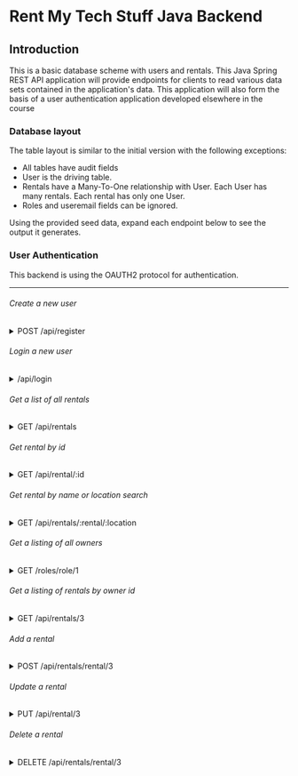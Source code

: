 # Rent My Tech Stuff Java Backend 

## Introduction

This is a basic database scheme with users and rentals. This Java Spring REST API application will provide endpoints for clients to read various data sets contained in the application's data. This application will also form the basis of a user authentication application developed elsewhere in the course

### Database layout

The table layout is similar to the initial version with the following exceptions:

* All tables have audit fields
* User is the driving table.
* Rentals have a Many-To-One relationship with User. Each User has many rentals. Each rental has only one User.
* Roles and useremail fields can be ignored. 

Using the provided seed data, expand each endpoint below to see the output it generates.

### User Authentication
This backend is using the OAUTH2 protocol for authentication.

---

<h6>Create a new user</h6>
<details>
<summary>POST /api/register</summary>

AXIOS OBJECT SHAPE EXAMPLE

```JSON
{
    "username": "Mojo",
    "email": "mojo@lambdaschool.local",
    "password" : "Coffee123",
    "roles": [
        {
            "role": {
                "roleid": 1
            }
        },
        {
            "role": {
                "roleid": 2
            }
        }
    ]
}
```

EXAMPLE RESPONSE

```TEXT
No Body 

Location Header: /api/user/17
Status 201 Created
```

</details>

<h6>Login a new user</h6>
<details>
<summary>/api/login</summary>

AXIOS EXAMPLE REQUEST

```js
axios
  .post(
    process.env.NODE_ENV === 'production'
      ? 'https://<production name tbd>.herokuapp.com/api/login'
      : 'http://localhost:2019/api/login',
    `grant_type=password&username=${credentials.username}&password=${credentials.password}`,
    {
      headers: {
        // btoa is converting our client id/client secret into base64
        Authorization: `Basic ${btoa('lambda-client:lambda-secret')}`,
        'Content-Type': 'application/x-www-form-urlencoded',
      },
    }
  )
  .then(res => {
    localStorage.setItem('token', res.data.access_token);
  });
```

Return a token (store in localStorage)

</details>

<h6>Get a list of all rentals</h6>
<details>
<summary>GET /api/rentals</summary>

EXAMPLE RESPONSE

```JSON
[
  {
        "rentalid": 14,
        "name": "Enormous Linen Keyboard",
        "description": "Et sint eum harum laborum perspiciatis porro. Repudiandae recusandae distinctio aspernatur dolores assumenda sed quo. Voluptatem repellat a. Nihil quas animi ducimus.",
        "image": "https://source.unsplash.com//200x200?sig=incrementingIdentifier",
        "price": 76.73,
        "user": {
            "userid": 13,
            "username": "anisha.schumm",
            "email": "bernardo.kris@yahoo.com",
            "firstname": "Tommie",
            "lastname": "Farrell",
            "address": "59794 Karl Forest",
            "streetAddress": "58259 Kerry Shoals",
            "city": "Lake Lurlene",
            "state": "Oregon",
            "zipcode": "77827",
            "roles": [
                {
                    "role": {
                        "roleid": 2,
                        "name": "RENTER"
                    }
                }
            ]
        }
    },
    {
        "rentalid": 17,
        "name": "Ergonomic Cotton Car",
        "description": "Quia ex quas at ea quo nihil consequatur. Alias explicabo consequatur dolorum. Quas rerum consequuntur architecto repellendus voluptatem.",
        "image": "https://source.unsplash.com//200x200?sig=incrementingIdentifier",
        "price": 76.09,
        "user": {
            "userid": 16,
            "username": "marianela.leffler",
            "email": "brendon.corkery@gmail.com",
            "firstname": "Miesha",
            "lastname": "Zieme",
            "address": "2541 Boyle Springs",
            "streetAddress": "52241 Jast Bridge",
            "city": "New Tamekia",
            "state": "Tennessee",
            "zipcode": "64968",
            "roles": [
                {
                    "role": {
                        "roleid": 2,
                        "name": "RENTER"
                    }
                }
            ]
        }
    }
]
```

</details>

<h6>Get rental by id</h6>
<details>
<summary>GET /api/rental/:id</summary>

EXAMPLE RESPONSE
```JSON
{
    "rentalid": 13,
    "name": "Lightweight Rubber Coat",
    "description": "Cumque facilis dicta deleniti. Voluptates culpa accusantium quae minima rerum quia libero. Explicabo eaque omnis nihil voluptatum esse quia optio. Laborum velit iure. Corrupti voluptatum autem est.",
    "image": "https://source.unsplash.com//200x200?sig=incrementingIdentifier",
    "price_per_day": 57.78,
    "user": {
        "userid": 12,
        "username": "deangelo.mccullough",
        "email": "leland.schroeder@gmail.com",
        "firstname": "Andrew",
        "lastname": "Morar",
        "address": "833 Beahan Center",
        "streetAddress": "8057 Huels Parks",
        "city": "South Elden",
        "state": "Indiana",
        "zipcode": "79541-8594",
        "useremails": [
            {
                "useremailid": 19,
                "useremail": "qjte78@gmail.com"
            }
        ],
        "roles": [
            {
                "role": {
                    "roleid": 2,
                    "name": "RENTER"
                }
            }
        ]
    }
}
```

</details>

<h6>Get rental by name or location search</h6>
<details>
<summary>GET /api/rentals/:rental/:location</summary>

```js
{
  // pending
}
```

</details>

<h6>Get a listing of all owners</h6>
<details>
<summary>GET /roles/role/1</summary>

EXAMPLE REPONSE

```JSON
{
    "roleid": 1,
    "name": "OWNER",
    "users": [
        {
            "user": {
                "userid": 3,
                "username": "admin",
                "email": "admin@lambdaschool.local",
                "firstname": "Admin",
                "lastname": "Admin",
                "address": "221B Baker Street",
                "streetAddress": "221B Baker Street",
                "city": "London",
                "state": "London",
                "zipcode": "88888",
                "rentals": [],
                "useremails": [
                    {
                        "useremailid": 4,
                        "useremail": "admin@email.local"
                    },
                    {
                        "useremailid": 5,
                        "useremail": "admin@mymail.local"
                    }
                ]
            }
        }
    ]
}

```
</details>

<h6>Get a listing of rentals by owner id</h6>
<details>
<summary>GET /api/rentals/3</summary>

EXAMPLE REPONSE

```JSON
[
    {
        "rentalid": 13,
        "name": "Intelligent Silk Knife",
        "description": "Modi inventore optio minima iste voluptatem. Voluptatem soluta quibusdam est unde deserunt exercitationem sit. Officia autem porro cumque fugit harum.",
        "image": "https://source.unsplash.com//200x200?sig=incrementingIdentifier",
        "price_per_day": 81.59,
        "user": {
            "userid": 12,
            "username": "caren.haag",
            "email": "hollie.dare@gmail.com",
            "firstname": "Ola",
            "lastname": "Oberbrunner",
            "address": "65921 Rhonda Track",
            "streetAddress": "49338 Walter Neck",
            "city": "West Antoine",
            "state": "Ohio",
            "zipcode": "15568-9784",
            "useremails": [
                {
                    "useremailid": 19,
                    "useremail": "vsrb70@gmail.com"
                }
            ],
            "roles": [
                {
                    "role": {
                        "roleid": 2,
                        "name": "RENTER"
                    }
                }
            ]
        }
    }
]
```
</details>

<h6>Add a rental</h6>
<details>
<summary>POST /api/rentals/rental/3</summary>

AXIOS OBJECT SHAPE EXAMPLE

```JSON
{
    "name": "Green scarf",
    "description": "Minima est nobis eos. Maiores corporis quis exercitationem molestias possimus reiciendis corrupti. Impedit et et impedit. Quibusdam quidem blanditiis.",
    "image": "https://source.unsplash.com//200x200?sig=incrementingIdentifier",
    "price_per_day": 2.00
}
```

EXAMPLE REPONSE

```JSON
{
    "rentalid": 59,
    "name": "Green scarf",
    "description": "Minima est nobis eos. Maiores corporis quis exercitationem molestias possimus reiciendis corrupti. Impedit et et impedit. Quibusdam quidem blanditiis.",
    "image": "https://source.unsplash.com//200x200?sig=incrementingIdentifier",
    "price_per_day": 2.0,
    "user": {
        "userid": 3,
        "username": "admin",
        "email": "admin@lambdaschool.local",
        "firstname": "Admin",
        "lastname": "Admin",
        "address": "221B Baker Street",
        "streetAddress": "221B Baker Street",
        "city": "London",
        "state": "London",
        "zipcode": "88888",
        "useremails": [],
        "roles": [
            {
                "role": {
                    "roleid": 1,
                    "name": "OWNER"
                }
            }
        ]
    }
}
```

</details>

<h6>Update a rental</h6>
<details>
<summary>PUT /api/rental/3</summary>

AXIOS OBJECT SHAPE EXAMPLE

```JSON
{
    "name": "Red scarf",
    "description": "Minima est nobis eos. Maiores corporis quis exercitationem molestias possimus reiciendis corrupti. Impedit et et impedit. Quibusdam quidem blanditiis.",
    "image": "https://source.unsplash.com//200x200?sig=incrementingIdentifier",
    "price_per_day": 2.00
}
```

EXAMPLE RESPONSE

```JSON
{
    "rentalid": 13,
    "name": "Red scarf",
    "description": "Minima est nobis eos. Maiores corporis quis exercitationem molestias possimus reiciendis corrupti. Impedit et et impedit. Quibusdam quidem blanditiis.",
    "image": "https://source.unsplash.com//200x200?sig=incrementingIdentifier",
    "price_per_day": 2.0,
    "user": {
        "userid": 12,
        "username": "johnnie.zboncak",
        "email": "lawanna.schultz@gmail.com",
        "firstname": "Hwa",
        "lastname": "Wolf",
        "address": "824 Davis Land",
        "streetAddress": "449 Curtis Pines",
        "city": "Cruickshankfurt",
        "state": "South Carolina",
        "zipcode": "68275",
        "useremails": [
            {
                "useremailid": 20,
                "useremail": "nrba04@gmail.com"
            }
        ],
        "roles": [
            {
                "role": {
                    "roleid": 2,
                    "name": "RENTER"
                }
            }
        ]
    }
}
```
</details>

<h6>Delete a rental</h6>
<details>
<summary>DELETE /api/rentals/rental/3</summary>

NO RESPONSE

</details>
